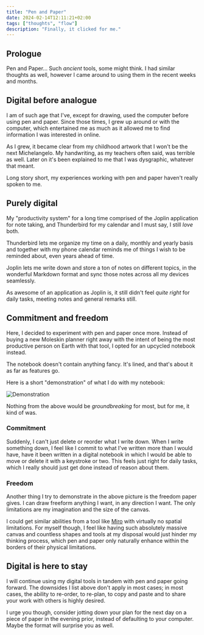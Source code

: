 ```yaml
---
title: "Pen and Paper"
date: 2024-02-14T12:11:21+02:00
tags: ["thoughts", "flow"]
description: "Finally, it clicked for me."
---
```


## Prologue

Pen and Paper... Such _ancient_ tools, some might think. I had similar thoughts as well,
however I came around to using them in the recent weeks and months.

## Digital before analogue

I am of such age that I've, except for drawing, used the computer before using pen and
paper. Since those times, I grew up around or with the computer, which entertained me
as much as it allowed me to find information I was interested in online.

As I grew, it became clear from my childhood artwork that I won't be the next Michelangelo.
My handwriting, as my teachers often said, was terrible as well. Later on it's been
explained to me that I was dysgraphic, whatever that meant.

Long story short, my experiences working with pen and paper haven't really spoken to me.

## Purely digital

My "productivity system" for a long time comprised of the Joplin application for note
taking, and Thunderbird for my calendar and I must say, I still _love_ both.

Thunderbird lets me organize my time on a daily, monthly and yearly basis and together
with my phone calendar reminds me of things I wish to be reminded about, even years
ahead of time.

Joplin lets me write down and store a ton of notes on different topics, in the wonderful
Markdown format and sync those notes across all my devices seamlessly.

As awesome of an application as Joplin is, it still didn't feel _quite right_ for daily
tasks, meeting notes and general remarks still.

## Commitment and freedom

Here, I decided to experiment with pen and paper once more. Instead of buying a new Moleskin
planner right away with the intent of being the most productive person on Earth with that
tool, I opted for an upcycled notebook instead.

The notebook doesn't contain anything fancy. It's lined, and that's about it as far as
features go.

Here is a short "demonstration" of what I do with my notebook:

![Demonstration](../../images/pen-and-paper/demonstration.jpg)

Nothing from the above would be _groundbreaking_ for most, but for me, it kind
of was.

### Commitment

Suddenly, I can't just delete or reorder what I write down. When I write something down,
I feel like I commit to what I've written more than I would have, have it been written
in a digital notebook in which I would be able to move or delete it with a keystroke or two.
This feels just right for daily tasks, which I really should just get done instead of
reason about them.

### Freedom

Another thing I try to demonstrate in the above picture is the freedom paper gives.
I can draw freeform anything I want, in any direction I want. The only limitations are my
imagination and the size of the canvas.

I could get similar abilities from a tool like [Miro](https://miro.com/) with virtually no
spatial limitations. For myself though, I feel like having such absolutely massive canvas
and countless shapes and tools at my disposal would just hinder my thinking process,
which pen and paper only naturally enhance within the borders of their physical limitations.

## Digital is here to stay

I will continue using my digital tools in tandem with pen and paper going forward.
The downsides I list above don't apply in most cases; in most cases,
the ability to re-order, to re-plan, to copy and paste and to share your work with others
is highly desired.

I urge you though, consider jotting down your plan for the next day on a piece of paper
in the evening prior, instead of defaulting to your computer. Maybe the format will
surprise you as well.
